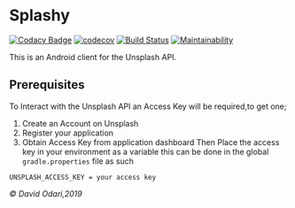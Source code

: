 # Splashy

[![Codacy Badge](https://api.codacy.com/project/badge/Grade/07f64f813b1b4dfeb1428cc3770cd984)](https://www.codacy.com/app/Davidodari/Splashy?utm_source=github.com&amp;utm_medium=referral&amp;utm_content=Davidodari/Splashy&amp;utm_campaign=Badge_Grade)
[![codecov](https://codecov.io/gh/Davidodari/Splashy/branch/develop/graph/badge.svg)](https://codecov.io/gh/Davidodari/Splashy)
[![Build Status](https://travis-ci.com/Davidodari/Splashy.svg?branch=develop)](https://travis-ci.com/Davidodari/Splashy)
[![Maintainability](https://api.codeclimate.com/v1/badges/2bd21fa3e0549657634c/maintainability)](https://codeclimate.com/github/Davidodari/Splashy/maintainability)

This is an Android client for the Unsplash API.

## Prerequisites

To Interact with the Unsplash API an Access Key will be required,to get one;
1. Create an Account on Unsplash
2. Register your application
3. Obtain Access Key from application dashboard
Then Place the access key in your environment as a variable this can be done in
the global ```gradle.properties``` file as such
```properties
UNSPLASH_ACCESS_KEY = your access key
```

<i>&copy; David Odari,2019 </i>
